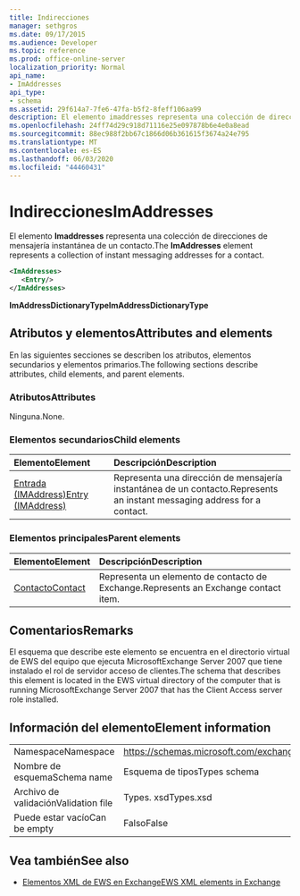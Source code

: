 ```yaml
---
title: Indirecciones
manager: sethgros
ms.date: 09/17/2015
ms.audience: Developer
ms.topic: reference
ms.prod: office-online-server
localization_priority: Normal
api_name:
- ImAddresses
api_type:
- schema
ms.assetid: 29f614a7-7fe6-47fa-b5f2-8feff106aa99
description: El elemento imaddresses representa una colección de direcciones de mensajería instantánea de un contacto.
ms.openlocfilehash: 24ff74d29c918d71116e25e097878b6e4e0a8ead
ms.sourcegitcommit: 88ec988f2bb67c1866d06b361615f3674a24e795
ms.translationtype: MT
ms.contentlocale: es-ES
ms.lasthandoff: 06/03/2020
ms.locfileid: "44460431"
---
```

# <a name="imaddresses"></a><span data-ttu-id="2a259-103">Indirecciones</span><span class="sxs-lookup"><span data-stu-id="2a259-103">ImAddresses</span></span>

<span data-ttu-id="2a259-104">El elemento **Imaddresses** representa una colección de direcciones de mensajería instantánea de un contacto.</span><span class="sxs-lookup"><span data-stu-id="2a259-104">The **ImAddresses** element represents a collection of instant messaging addresses for a contact.</span></span> 
  
```xml
<ImAddresses>
   <Entry/>
</ImAddresses>
```

 <span data-ttu-id="2a259-105">**ImAddressDictionaryType**</span><span class="sxs-lookup"><span data-stu-id="2a259-105">**ImAddressDictionaryType**</span></span>
## <a name="attributes-and-elements"></a><span data-ttu-id="2a259-106">Atributos y elementos</span><span class="sxs-lookup"><span data-stu-id="2a259-106">Attributes and elements</span></span>

<span data-ttu-id="2a259-107">En las siguientes secciones se describen los atributos, elementos secundarios y elementos primarios.</span><span class="sxs-lookup"><span data-stu-id="2a259-107">The following sections describe attributes, child elements, and parent elements.</span></span>
  
### <a name="attributes"></a><span data-ttu-id="2a259-108">Atributos</span><span class="sxs-lookup"><span data-stu-id="2a259-108">Attributes</span></span>

<span data-ttu-id="2a259-109">Ninguna.</span><span class="sxs-lookup"><span data-stu-id="2a259-109">None.</span></span>
  
### <a name="child-elements"></a><span data-ttu-id="2a259-110">Elementos secundarios</span><span class="sxs-lookup"><span data-stu-id="2a259-110">Child elements</span></span>

|<span data-ttu-id="2a259-111">**Elemento**</span><span class="sxs-lookup"><span data-stu-id="2a259-111">**Element**</span></span>|<span data-ttu-id="2a259-112">**Descripción**</span><span class="sxs-lookup"><span data-stu-id="2a259-112">**Description**</span></span>|
|:-----|:-----|
|[<span data-ttu-id="2a259-113">Entrada (IMAddress)</span><span class="sxs-lookup"><span data-stu-id="2a259-113">Entry (IMAddress)</span></span>](entry-imaddress.md) <br/> |<span data-ttu-id="2a259-114">Representa una dirección de mensajería instantánea de un contacto.</span><span class="sxs-lookup"><span data-stu-id="2a259-114">Represents an instant messaging address for a contact.</span></span>  <br/> |
   
### <a name="parent-elements"></a><span data-ttu-id="2a259-115">Elementos principales</span><span class="sxs-lookup"><span data-stu-id="2a259-115">Parent elements</span></span>

|<span data-ttu-id="2a259-116">**Elemento**</span><span class="sxs-lookup"><span data-stu-id="2a259-116">**Element**</span></span>|<span data-ttu-id="2a259-117">**Descripción**</span><span class="sxs-lookup"><span data-stu-id="2a259-117">**Description**</span></span>|
|:-----|:-----|
|[<span data-ttu-id="2a259-118">Contacto</span><span class="sxs-lookup"><span data-stu-id="2a259-118">Contact</span></span>](contact.md) <br/> |<span data-ttu-id="2a259-119">Representa un elemento de contacto de Exchange.</span><span class="sxs-lookup"><span data-stu-id="2a259-119">Represents an Exchange contact item.</span></span>  <br/> |
   
## <a name="remarks"></a><span data-ttu-id="2a259-120">Comentarios</span><span class="sxs-lookup"><span data-stu-id="2a259-120">Remarks</span></span>

<span data-ttu-id="2a259-121">El esquema que describe este elemento se encuentra en el directorio virtual de EWS del equipo que ejecuta MicrosoftExchange Server 2007 que tiene instalado el rol de servidor acceso de clientes.</span><span class="sxs-lookup"><span data-stu-id="2a259-121">The schema that describes this element is located in the EWS virtual directory of the computer that is running MicrosoftExchange Server 2007 that has the Client Access server role installed.</span></span>
  
## <a name="element-information"></a><span data-ttu-id="2a259-122">Información del elemento</span><span class="sxs-lookup"><span data-stu-id="2a259-122">Element information</span></span>

|||
|:-----|:-----|
|<span data-ttu-id="2a259-123">Namespace</span><span class="sxs-lookup"><span data-stu-id="2a259-123">Namespace</span></span>  <br/> |https://schemas.microsoft.com/exchange/services/2006/types  <br/> |
|<span data-ttu-id="2a259-124">Nombre de esquema</span><span class="sxs-lookup"><span data-stu-id="2a259-124">Schema name</span></span>  <br/> |<span data-ttu-id="2a259-125">Esquema de tipos</span><span class="sxs-lookup"><span data-stu-id="2a259-125">Types schema</span></span>  <br/> |
|<span data-ttu-id="2a259-126">Archivo de validación</span><span class="sxs-lookup"><span data-stu-id="2a259-126">Validation file</span></span>  <br/> |<span data-ttu-id="2a259-127">Types. xsd</span><span class="sxs-lookup"><span data-stu-id="2a259-127">Types.xsd</span></span>  <br/> |
|<span data-ttu-id="2a259-128">Puede estar vacío</span><span class="sxs-lookup"><span data-stu-id="2a259-128">Can be empty</span></span>  <br/> |<span data-ttu-id="2a259-129">Falso</span><span class="sxs-lookup"><span data-stu-id="2a259-129">False</span></span>  <br/> |
   
## <a name="see-also"></a><span data-ttu-id="2a259-130">Vea también</span><span class="sxs-lookup"><span data-stu-id="2a259-130">See also</span></span>



- [<span data-ttu-id="2a259-131">Elementos XML de EWS en Exchange</span><span class="sxs-lookup"><span data-stu-id="2a259-131">EWS XML elements in Exchange</span></span>](ews-xml-elements-in-exchange.md)

